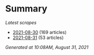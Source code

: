 # Summary
*Latest scrapes*
* [2021-08-30](https://github.com/nuuuwan/news_lk/blob/data/news_lk.2021-08-30.json) (169 articles)
* [2021-08-31](https://github.com/nuuuwan/news_lk/blob/data/news_lk.2021-08-31.json) (53 articles)

*Generated at 10:08AM, August 31, 2021*